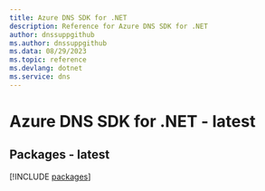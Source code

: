 ```yaml
---
title: Azure DNS SDK for .NET
description: Reference for Azure DNS SDK for .NET
author: dnssuppgithub
ms.author: dnssuppgithub
ms.data: 08/29/2023
ms.topic: reference
ms.devlang: dotnet
ms.service: dns
---
```

# Azure DNS SDK for .NET - latest
## Packages - latest
[!INCLUDE [packages](dns-index.md)]